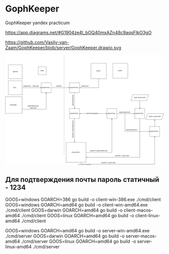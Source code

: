 # GophKeeper

GophKeeper yandex practicum

https://app.diagrams.net/#G1904ze4l_bOQ40mxAZn48c9aqsFlkO3gO

https://github.com/Vasily-van-Zaam/GophKeeper/blob/server/GophKeeper.drawio.svg

![DRAW](https://github.com/Vasily-van-Zaam/GophKeeper/blob/server/GophKeeper.drawio.svg?raw=true)

## Для подтверждения почты пароль статичный - 1234

GOOS=windows GOARCH=386 go build -o client-win-386.exe ./cmd/client  
GOOS=windows GOARCH=amd64 go build -o client-win-amd64.exe ./cmd/client
GOOS=darwin GOARCH=amd64 go build -o client-macos-amd64 ./cmd/client
GOOS=linux GOARCH=amd64 go build -o client-linux-amd64 ./cmd/client

GOOS=windows GOARCH=amd64 go build -o server-win-amd64.exe ./cmd/server
GOOS=darwin GOARCH=amd64 go build -o server-macos-amd64 ./cmd/server
GOOS=linux GOARCH=amd64 go build -o server-linux-amd64 ./cmd/server
